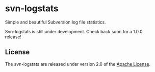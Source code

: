 # svn-logstats
Simple and beautiful Subversion log file statistics.

Svn-logstats is still under development. Check back soon for a 1.0.0 release!

## License
The svn-logstats are released under version 2.0 of the [Apache License][].

[Apache License]: https://www.apache.org/licenses/LICENSE-2.0.txt